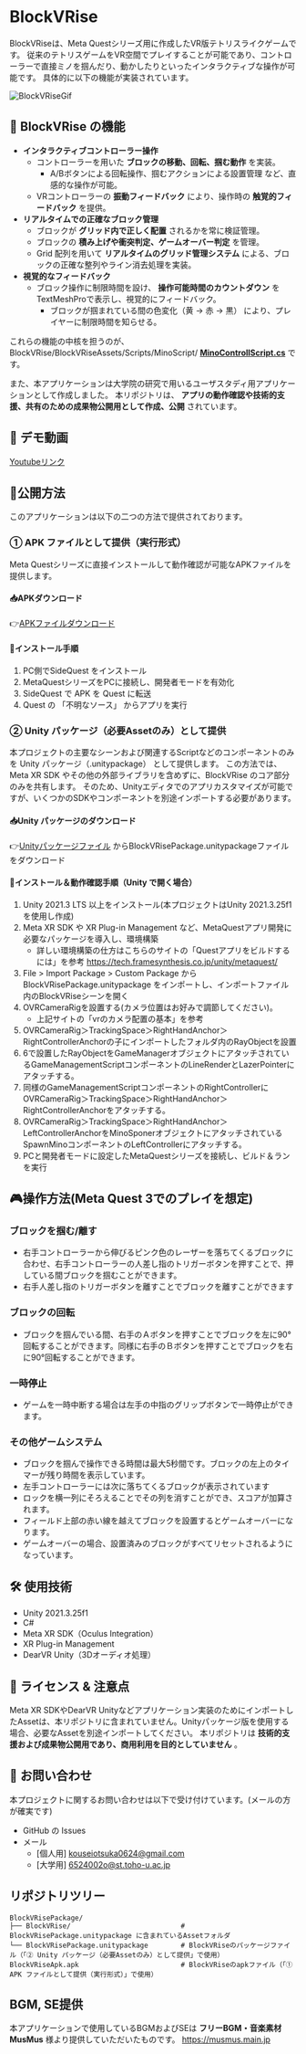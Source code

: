 # BlockVRise
BlockVRiseは、Meta Questシリーズ用に作成したVR版テトリスライクゲームです。
従来のテトリスゲームをVR空間でプレイすることが可能であり、コントローラーで直接ミノを掴んだり、動かしたりといったインタラクティブな操作が可能です。
具体的に以下の機能が実装されています。

![BlockVRiseGif](https://github.com/user-attachments/assets/5e5246ad-4f44-4c75-9876-21acab235ddf)

## 🎯 BlockVRise の機能
- **インタラクティブコントローラー操作**
  - コントローラーを用いた **ブロックの移動、回転、掴む動作** を実装。
    - A/Bボタンによる回転操作、掴むアクションによる設置管理 など、直感的な操作が可能。
  - VRコントローラーの **振動フィードバック** により、操作時の **触覚的フィードバック** を提供。
- **リアルタイムでの正確なブロック管理**
  - ブロックが **グリッド内で正しく配置** されるかを常に検証管理。
  - ブロックの **積み上げや衝突判定、ゲームオーバー判定** を管理。
  - Grid 配列を用いて **リアルタイムのグリッド管理システム** による、ブロックの正確な整列やライン消去処理を実装。
- **視覚的なフィードバック**
  - ブロック操作に制限時間を設け、 **操作可能時間のカウントダウン** をTextMeshProで表示し、視覚的にフィードバック。
    - ブロックが掴まれている間の色変化（黄 → 赤 → 黒） により、プレイヤーに制限時間を知らせる。
  
これらの機能の中核を担うのが、BlockVRise/BlockVRiseAssets/Scripts/MinoScript/ [**MinoControllScript.cs**](https://github.com/KouseiOtsuka0624/BlockVRise/tree/master/BlockVRisePackage/BlockVRise/BlockVRiseAssets/Scripts/MinoScript) です。

また、本アプリケーションは大学院の研究で用いるユーザスタディ用アプリケーションとして作成しました。
本リポジトリは、 **アプリの動作確認や技術的支援、共有のための成果物公開用として作成、公開** されています。

## 🎥 デモ動画
[Youtubeリンク
](https://youtu.be/d81Epoe6ncE)

## 🚀公開方法
このアプリケーションは以下の二つの方法で提供されております。

### ① APK ファイルとして提供（実行形式）
Meta Questシリーズに直接インストールして動作確認が可能なAPKファイルを提供します。
#### 📥APKダウンロード
👉[APKファイルダウンロード](https://drive.google.com/file/d/12nlYZyTU77DEyzbyYt3QKizTHL6avole/view?usp=drive_link)
#### 📌インストール手順
1. PC側でSideQuest をインストール
2. MetaQuestシリーズをPCに接続し、開発者モードを有効化
3. SideQuest で APK を Quest に転送
4. Quest の 「不明なソース」 からアプリを実行

### ② Unity パッケージ（必要Assetのみ）として提供
本プロジェクトの主要なシーンおよび関連するScriptなどのコンポーネントのみを Unity パッケージ（.unitypackage） として提供します。
この方法では、Meta XR SDK やその他の外部ライブラリを含めずに、BlockVRise のコア部分のみを共有します。
そのため、Unityエディタでのアプリカスタマイズが可能ですが、いくつかのSDKやコンポーネントを別途インポートする必要があります。

#### 📥Unity パッケージのダウンロード
👉[Unityパッケージファイル](https://github.com/KouseiOtsuka0624/BlockVRise/tree/master/BlockVRisePackage)
からBlockVRisePackage.unitypackageファイルをダウンロード
#### 📌インストール＆動作確認手順（Unity で開く場合）
1. Unity 2021.3 LTS 以上をインストール(本プロジェクトはUnity 2021.3.25f1を使用し作成)
2. Meta XR SDK や XR Plug-in Management など、MetaQuestアプリ開発に必要なパッケージを導入し、環境構築
   - 詳しい環境構築の仕方はこちらのサイトの「Questアプリをビルドするには」を参考 https://tech.framesynthesis.co.jp/unity/metaquest/
3. File > Import Package > Custom Package から BlockVRisePackage.unitypackage をインポートし、インポートファイル内のBlockVRiseシーンを開く
4. OVRCameraRigを設置する(カメラ位置はお好みで調節してください)。
   - 上記サイトの「vrのカメラ配置の基本」を参考
5. OVRCameraRig＞TrackingSpace＞RightHandAnchor＞RightControllerAnchorの子にインポートしたフォルダ内のRayObjectを設置
6. 6で設置したRayObjectをGameManagerオブジェクトにアタッチされているGameManagementScriptコンポーネントのLineRenderとLazerPointerにアタッチする。
7. 同様のGameManagementScriptコンポーネントのRightControllerにOVRCameraRig＞TrackingSpace＞RightHandAnchor＞RightControllerAnchorをアタッチする。
8. OVRCameraRig＞TrackingSpace＞RightHandAnchor＞LeftControllerAnchorをMinoSponerオブジェクトにアタッチされているSpawnMinoコンポーネントのLeftControllerにアタッチする。
9. PCと開発者モードに設定したMetaQuestシリーズを接続し、ビルド＆ランを実行

## 🎮操作方法(Meta Quest 3でのプレイを想定)
### ブロックを掴む/離す
- 右手コントローラーから伸びるピンク色のレーザーを落ちてくるブロックに合わせ、右手コントローラーの人差し指のトリガーボタンを押すことで、押している間ブロックを掴むことができます。
- 右手人差し指のトリガーボタンを離すことでブロックを離すことができます
### ブロックの回転
- ブロックを掴んでいる間、右手のＡボタンを押すことでブロックを左に90°回転することができます。同様に右手のＢボタンを押すことでブロックを右に90°回転することができます。
### 一時停止
- ゲームを一時中断する場合は左手の中指のグリップボタンで一時停止ができます。
### その他ゲームシステム
- ブロックを掴んで操作できる時間は最大5秒間です。ブロックの左上のタイマーが残り時間を表示しています。
- 左手コントローラーには次に落ちてくるブロックが表示されています
- ロックを横一列にそろえることでその列を消すことができ、スコアが加算されます。
- フィールド上部の赤い線を越えてブロックを設置するとゲームオーバーになります。
- ゲームオーバーの場合、設置済みのブロックがすべてリセットされるようになっています。

## 🛠 使用技術
- Unity 2021.3.25f1
- C#
- Meta XR SDK（Oculus Integration）
- XR Plug-in Management
- DearVR Unity（3Dオーディオ処理）

## 📜 ライセンス & 注意点
Meta XR SDKやDearVR Unityなどアプリケーション実装のためにインポートしたAssetは、本リポジトリに含まれていません。Unityパッケージ版を使用する場合、必要なAssetを別途インポートしてください。
本リポジトリは **技術的支援および成果物公開用であり、商用利用を目的としていません** 。

## 📩 お問い合わせ
本プロジェクトに関するお問い合わせは以下で受け付けています。(メールの方が確実です)
- GitHub の Issues
- メール
  - [個人用] kouseiotsuka0624@gmail.com
  - [大学用] 6524002o@st.toho-u.ac.jp
 
## リポジトリツリー
    BlockVRisePackage/
    ├── BlockVRise/                           # BlockVRisePackage.unitypackage に含まれているAssetフォルダ
    └── BlockVRisePackage.unitypackage        # BlockVRiseのパッケージファイル（「② Unity パッケージ（必要Assetのみ）として提供」で使用）
    BlockVRiseApk.apk                         # BlockVRiseのapkファイル（「① APK ファイルとして提供（実行形式）」で使用）



## BGM, SE提供
本アプリケーションで使用しているBGMおよびSEは **フリーBGM・音楽素材MusMus** 様より提供していただいたものです。
https://musmus.main.jp
